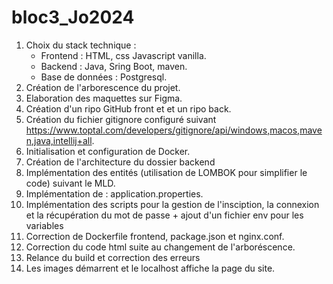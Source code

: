 # bloc3_Jo2024

1. Choix du stack technique :
    - Frontend : HTML, css Javascript vanilla.
    - Backend : Java, Sring Boot, maven.
    - Base de données : Postgresql.
2. Création de l'arborescence du projet.
3. Elaboration des maquettes sur Figma.
4. Création d'un ripo GitHub front et et un ripo back.
5. Création du fichier gitignore configuré suivant https://www.toptal.com/developers/gitignore/api/windows,macos,maven,java,intellij+all.
6. Initialisation et configuration de Docker.
7. Création de l'architecture du dossier backend
8. Implémentation des entités (utilisation de LOMBOK pour simplifier le code) suivant le MLD.
9. Implémentation de : application.properties.
10. Implémentation des scripts pour la gestion de l'insciption, la connexion et la récupération du mot de passe + ajout d'un fichier env pour les variables
11. Correction de Dockerfile frontend, package.json et nginx.conf.
12. Correction du code html suite au changement de l'arboréscence.
13. Relance du build et correction des erreurs 
14. Les images démarrent et le localhost affiche la page du site.